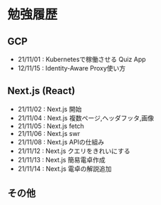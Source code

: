 # 勉強履歴

## GCP
- 21/11/01 : Kubernetesで稼働させる Quiz App
- 12/11/15 : Identity-Aware Proxy使い方

## Next.js (React)
- 21/11/02 : Next.js 開始
- 21/11/04 : Next.js 複数ページ,ヘッダフッタ,画像
- 21/11/05 : Next.js fetch
- 21/11/06 : Next.js swr
- 21/11/08 : Next.js APIの仕組み
- 21/11/12 : Next.js クエリをきれいにする
- 21/11/13 : Next.js 簡易電卓作成
- 21/11/14 : Next.js 電卓の解説追加

## その他